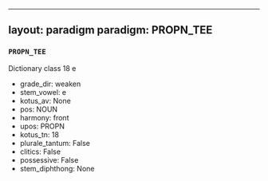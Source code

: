 
---
layout: paradigm
paradigm: PROPN_TEE
---
### ` PROPN_TEE `

Dictionary class 18 e
* grade_dir: weaken
* stem_vowel: e
* kotus_av: None
* pos: NOUN
* harmony: front
* upos: PROPN
* kotus_tn: 18
* plurale_tantum: False
* clitics: False
* possessive: False
* stem_diphthong: None
